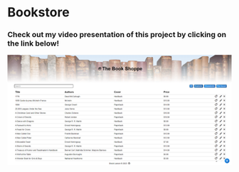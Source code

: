 # Bookstore

### Check out my video presentation of this project by clicking on the link below!
[![Watch the video](./landing_page.png)](https://youtu.be/z5WxjDb6n-c)

